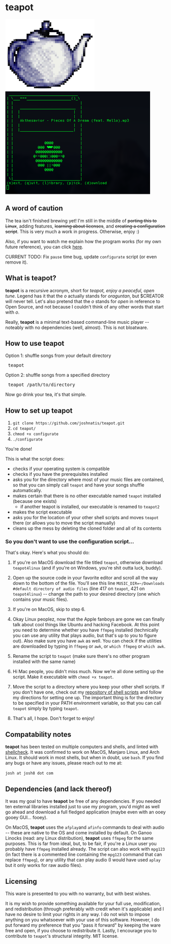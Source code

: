 # teapot
![Logo](images/teapot-logo-small.png) ![Screenshot](images/teapot-screenshot2.png)

## A word of caution
The tea isn't finished brewing yet! I'm still in the middle of ~~porting this to Linux~~, adding features, ~~learning about licenses~~, and ~~creating a configuration script~~. This is very much a work in progress. Otherwise, enjoy :)

Also, if you want to watch me explain how the program works (for my own future reference), you can click [here](https://www.youtube.com/watch?v=oJpkSBohS0U).

CURRENT TODO: Fix `pause` time bug, update `configurate` script (or even remove it).

## What is teapot?
**teapot** is a recursive acronym, short for *teapot, enjoy a peaceful, open tune*. Legend has it that the *o* actually stands for *oraguntan*, but $CREATOR will never tell. Let's also pretend that the *o* stands for *open* in reference to Open Source, and not because I couldn't think of any other words that start with *o*.

Really, **teapot** is a minimal text-based command-line music player -- noteably with no dependencies (well, almost). This is not bloatware.

## How to use teapot
Option 1: shuffle songs from your default directory
<pre> teapot </pre>
Option 2: shuffle songs from a specified directory
<pre> teapot /path/to/directory </pre>
Now go drink your tea, it's that simple.

## How to set up teapot
1. `git clone https://github.com/joshnatis/teapot.git`
1. `cd teapot/`
1. `chmod +x configurate`
1. `./configurate`

You're done!

This is what the script does: 
* checks if your operating system is compatible
* checks if you have the prerequisites installed
* asks you for the directory where most of your music files are contained, so that you can simply call `teapot` and have your songs shuffle automatically.
* makes certain that there is no other executable named `teapot` installed (because one exists)
	* if another teapot is installed, our executable is renamed to `teapot2`
* makes the script executable
* asks you for the location of your other shell scripts and moves `teapot` there (or allows you to move the script manually)
* cleans up the mess by deleting the cloned folder and all of its contents

### So you don't want to use the configuration script...
That's okay. Here's what you should do:

1. If you're on MacOS download the file titled `teapot`, otherwise download `teapot4linux` (and if you're on Windows, you're shit outta luck, buddy).

2. Open up the source code in your favorite editor and scroll all the way down to the bottom of the file. You'll see this line `MUSIC_DIR=~/Downloads #default directory of audio files` (line 417 on `teapot`, 421 on `teapot4linux`) -- change the path to your desired directory (one which contains your music files).

3. If you're on MacOS, skip to step 6.

4. Okay Linux peoplez, now that the Apple fanboys are gone we can finally talk about cool things like Ubuntu and hacking Facebook. At this point you need to determine whether you have `ffmpeg` installed (technically you can use any utility that plays audio, but that's up to you to figure out). Also make sure you have `awk` as well. You can check if the utilities are downloaded by typing in `ffmpeg` or `awk`, or `which ffmpeg` or `which awk`.

5. Rename the script to `teapot` (make sure there's no other program installed with the same name)

6. Hi Mac people, you didn't miss much. Now we're all done setting up the script. Make it executable with `chmod +x teapot`.

7. Move the script to a directory where you keep your other shell scripts. If you don't have one, check out my [repository of shell scripts](https://github.com/joshnatis/shell-skriptz) and follow my directions for setting one up. The important thing is for the directory to be specified in your PATH environment variable, so that you can call `teapot` simply by typing `teapot`.

8. That's all, I hope. Don't forget to enjoy!

## Compatability notes
**teapot** has been tested on multiple computers and shells, and linted with [shellcheck](https://www.shellcheck.net/). It was confirmed to work on MacOS, Manjaro Linux, and Arch Linux. It should work in most shells, but when in doubt, use `bash`. If you find any bugs or have any issues, please reach out to me at:

`josh at josh8 dot com`

## Dependencies (and lack thereof)
It was my goal to have **teapot** be free of any dependencies. If you needed ten external libraries installed just to use my program, you'd might as well go ahead and download a full fledged application (maybe even with an ooey gooey GUI... fooey).

On MacOS, **teapot** uses the `afplay`and `afinfo` commands to deal with audio -- these are native to the OS and come installed by default. On Ganoo Linocks (read: any Linux distribution), **teapot** uses `ffmpeg` for the same purposes. This is far from ideal, but, to be fair, if you're a Linux user you probably have `ffmpeg` installed already. The script can also work with `mpg123` (in fact there is a commented line containing the `mpg123` command that can replace `ffmpeg`), or any utility that can play audio (I would have used `aplay` but it only works for raw audio files).

## Licensing
This ware is presented to you with no warranty, but with best wishes.

It is my wish to provide something available for your full use, modification, and redistribution (through preferably with credit when it's applicable) and I have no desire to limit your rights in any way. I do not wish to impose anything on you whatsoever with your use of this software. However, I do put forward my preference that you "pass it forward" by keeping the ware free and open, if you choose to redistribute it. Lastly, I encourage you to contribute to `teapot`'s structural integrity. MIT license.
